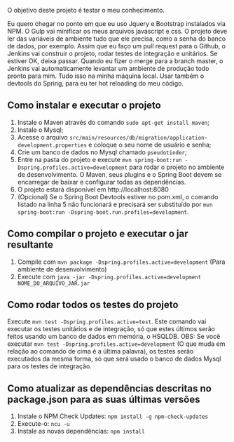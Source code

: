 O objetivo deste projeto é testar o meu conhecimento.

Eu quero chegar no ponto em que eu uso Jquery e Bootstrap instalados via NPM. O Gulp vai minificar os meus arquivos javascript e css.
O projeto deve ler das variáveis de ambiente tudo que ele precisa, como a senha do banco de dados, por exemplo.
Assim que eu faço um pull request para o Github, o Jenkins vai construir o projeto, rodar testes de integração e unitários. Se estiver OK, deixa passar.
Quando eu fizer o merge para a branch master, o Jenkins vai automaticamente levantar um ambiente de produção todo pronto para mim. 
Tudo isso na minha máquina local.
Usar também o devtools do Spring, para eu ter hot reloading do meu código.

## Como instalar e executar o projeto ##

1. Instale o Maven através do comando ```sudo apt-get install maven```;
2. Instale o Mysql;
3. Acesse o arquivo ```src/main/resources/db/migration/application-development.properties``` e coloque o seu nome de usuário e senha;
4. Crie um banco de dados no Mysql chamado ```pseudotinder```;
5. Entre na pasta do projeto e execute ```mvn spring-boot:run -Dspring.profiles.active=development``` para rodar o projeto no ambiente de desenvolvimento. O Maven, seus plugins e o Spring Boot devem se encarregar de baixar e configurar todas as dependências.
6. O projeto estará disponível em http://localhost:8080
7. (Opcional) Se o Spring Boot Devtools estiver no pom.xml, o comando listado na linha 5 não funcionará e precisará ser substituído por ```mvn spring-boot:run -Dspring-boot.run.profiles=development```.

## Como compilar o projeto e executar o jar resultante ##

1. Compile com ```mvn package -Dspring.profiles.active=development``` (Para ambiente de desenvolvimento)
2. Execute com ```java -jar -Dspring.profiles.active=development NOME_DO_ARQUIVO_JAR.jar```

## Como rodar todos os testes do projeto ##

Execute ```mvn test -Dspring.profiles.active=test```. Este comando vai executar os testes unitários e de integração, só que estes últimos serão feitos usando um banco de dados em memória, o HSQLDB.
OBS: Se você executar ```mvn test -Dspring.profiles.active=development``` (O que muda em relação ao comando de cima é a última palavra), os testes serão executados da mesma forma, só que será usado o banco de dados Mysql para os testes de integração.

## Como atualizar as dependências descritas no package.json para as suas últimas versões ##

1. Instale o NPM Check Updates: ```npm install -g npm-check-updates```
2. Execute-o: ```ncu -u```
3. Instale as novas dependências: ```npm install``` 